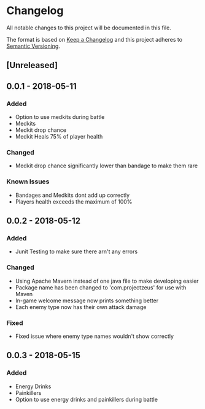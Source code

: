 # Changelog
All notable changes to this project will be documented in this file.

The format is based on [Keep a Changelog](http://keepachangelog.com/en/1.0.0/)
and this project adheres to [Semantic Versioning](http://semver.org/spec/v2.0.0.html).

## [Unreleased]

## 0.0.1 - 2018-05-11
### Added
- Option to use medkits during battle
- Medkits
- Medkit drop chance
- Medkit Heals 75% of player health

### Changed
- Medkit drop chance significantly lower than bandage
to make them rare

### Known Issues
- Bandages and Medkits dont add up correctly
- Players health exceeds the maximum of 100%

## 0.0.2 - 2018-05-12
### Added
- Junit Testing to make sure there arn't any errors

### Changed
- Using Apache Mavern instead of one java file to make developing easier
- Package name has been changed to 'com.projectzeus' for use with Maven
- In-game welcome message now prints something better
- Each enemy type now has their own attack damage

### Fixed
- Fixed issue where enemy type names wouldn't show correctly

## 0.0.3 - 2018-05-15
### Added
- Energy Drinks
- Painkillers
- Option to use energy drinks and painkillers during battle

